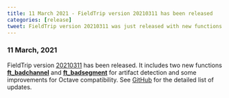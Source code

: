 ```yaml
---
title: 11 March 2021 - FieldTrip version 20210311 has been released
categories: [release]
tweet: FieldTrip version 20210311 was just released with new functions ft_badchannel and ft_badsegment for artifact detection. See http://www.fieldtriptoolbox.org/#11-march-2021
---
```


### 11 March, 2021

FieldTrip version [20210311](http://github.com/fieldtrip/fieldtrip/releases/tag/20210311) has been released. It includes two new functions **[ft_badchannel](/reference/ft_badchannel)** and **[ft_badsegment](/reference/ft_segment)** for artifact detection and some improvements for Octave compatibility. See [GitHub](https://github.com/fieldtrip/fieldtrip/compare/20210301...20210311) for the detailed list of updates.

